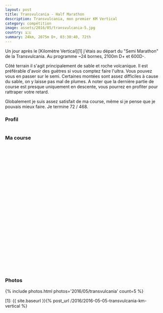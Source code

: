 ```yaml
---
layout: post
title: Transvulcania - Half Marathon
description: Transvulcania, mon premier KM Vertical
category: compétition
image: assets/2016/05/transvulcania-5.jpg
country: 🇪🇸
summary: 24km, 2075m D+, 03:30:40, 72th
---
```


Un jour après le [Kilomètre Vertical][1] j'étais au départ du "Semi Marathon"
de la Transvulcania. Au programme ~24 bornes, 2100m D+ et 600D-.

Côté terrain il s'agit principalement de sable et roche volcanique. Il est
préférable d'avoir des guètres si vous comptez faire l'ultra. Vous pouvez vous
en passer sur le semi. Certaines montées sont assez difficiles à cause du sable,
on y laisse pas mal de plumes. A noter que la dernière partie de course est
presque uniquement en descente, vous pourrez en profiter pour rattraper votre
retard.

Globalement je suis assez satisfait de ma course, même si je pense que je
pouvais mieux faire. Je termine 72 / 468.

### Profil

<img
  class="ctr img-thumbnail"
  alt="Profile Transvulcania half-marathon"
  data-src="{{ '2016/05/transvulcania-half-marathon-profile.jpg' | asset_path }}"
  src="data:image/gif;base64,R0lGODlhAQABAAAAACH5BAEKAAEALAAAAAABAAEAAAICTAEAOw=="
  onload="lzld(this)" />

### Ma course

<iframe
  height='405'
  width='100%'
  frameborder='0'
  allowtransparency='true'
  scrolling='no'
  data-src='https://www.strava.com/activities/568110091/embed/4a5600e157bc5570ad0322d9b3503dc5aa679424'
  onload='lzld(this)'>
</iframe>

### Photos

{% include photos.html photos='2016/05/transvulcania' count=5 %}

[1]: {{ site.baseurl }}{% post_url /2016/2016-05-05-transvulcania-km-vertical %}
